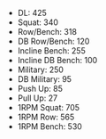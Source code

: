 * DL: 425
*  Squat: 340
*  Row/Bench: 318
*  DB Row/Bench: 120
*  Incline Bench: 255
*  Incline DB Bench: 100
*  Military: 250
*  DB Military: 95
*  Push Up: 85
*  Pull Up: 27
*  1RPM Squat: 705
*  1RPM Row: 565
*  1RPM Bench: 530
